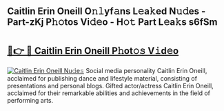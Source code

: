 ## Caitlin Erin Oneill O𝚗𝚕yf𝚊ns L𝚎a𝚔ed N𝚞𝚍es - Part-zKj P𝚑𝚘tos Vi𝚍𝚎o - H𝚘𝚝 Part L𝚎a𝚔s s6fSm

# <h2><a href="http://kfe8h5n.oniu.top/?m=Caitlin+Erin+Oneill">🔗👉 🔴 Caitlin Erin Oneill P𝚑ot𝚘𝚜 V𝚒d𝚎o</a></h2>

[![Caitlin Erin Oneill Nu𝚍e𝚜](https://i.imgur.com/0qMVB7G.gif)](http://kfe8h5n.oniu.top/?m=Caitlin+Erin+Oneill)
Social media personality Caitlin Erin Oneill, acclaimed for publishing dance and lifestyle material, consisting of presentations and personal blogs. Gifted actor/actress Caitlin Erin Oneill, acclaimed for their remarkable abilities and achievements in the field of performing arts.  

